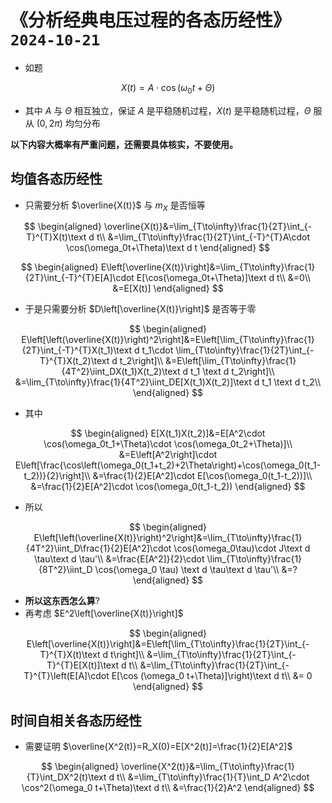 # 《分析经典电压过程的各态历经性》`2024-10-21`

- 如题

$$
X(t)=A\cdot \cos(\omega_0t+\Theta)
$$

- 其中 $A$ 与 $\Theta$ 相互独立，保证 $A$ 是平稳随机过程，$X(t)$ 是平稳随机过程，$\Theta$ 服从 $(0, 2\pi)$ 均匀分布

**以下内容大概率有严重问题，还需要具体核实，不要使用。**

## 均值各态历经性

- 只需要分析 $\overline{X(t)}$ 与 $m_X$ 是否恒等

$$
\begin{aligned}
\overline{X(t)}&=\lim_{T\to\infty}\frac{1}{2T}\int_{-T}^{T}X(t)\text d t\\
&=\lim_{T\to\infty}\frac{1}{2T}\int_{-T}^{T}A\cdot \cos(\omega_0t+\Theta)\text d t
\end{aligned}
$$

$$
\begin{aligned}
E\left[\overline{X(t)}\right]&=\lim_{T\to\infty}\frac{1}{2T}\int_{-T}^{T}E[A]\cdot E[\cos(\omega_0t+\Theta)]\text d t\\
&=0\\
&=E[X(t)]
\end{aligned}
$$

- 于是只需要分析 $D\left[\overline{X(t)}\right]$ 是否等于零

$$
\begin{aligned}
E\left[\left(\overline{X(t)}\right)^2\right]&=E\left[\lim_{T\to\infty}\frac{1}{2T}\int_{-T}^{T}X(t_1)\text d t_1\cdot \lim_{T\to\infty}\frac{1}{2T}\int_{-T}^{T}X(t_2)\text d t_2\right]\\
&=E\left[\lim_{T\to\infty}\frac{1}{4T^2}\iint_DX(t_1)X(t_2)\text d t_1 \text d t_2\right]\\
&=\lim_{T\to\infty}\frac{1}{4T^2}\iint_DE[X(t_1)X(t_2)]\text d t_1 \text d t_2\\
\end{aligned}
$$

- 其中

$$
\begin{aligned}
E[X(t_1)X(t_2)]&=E[A^2\cdot \cos(\omega_0t_1+\Theta)\cdot \cos(\omega_0t_2+\Theta)]\\
&=E\left[A^2\right]\cdot E\left[\frac{\cos\left(\omega_0(t_1+t_2)+2\Theta\right)+\cos(\omega_0(t_1-t_2))}{2}\right]\\
&=\frac{1}{2}E[A^2]\cdot E[\cos(\omega_0(t_1-t_2))]\\
&=\frac{1}{2}E[A^2]\cdot \cos(\omega_0(t_1-t_2))
\end{aligned}
$$

- 所以

$$
\begin{aligned}
E\left[\left(\overline{X(t)}\right)^2\right]&=\lim_{T\to\infty}\frac{1}{4T^2}\iint_D\frac{1}{2}E[A^2]\cdot \cos(\omega_0\tau)\cdot J\text d \tau\text d \tau'\\
&=\frac{E[A^2]}{2}\cdot \lim_{T\to\infty}\frac{1}{8T^2}\iint_D \cos(\omega_0 \tau) \text d \tau\text d \tau'\\
&=?
\end{aligned}
$$

- **所以这东西怎么算**?
- 再考虑 $E^2\left[\overline{X(t)}\right]$

$$
\begin{aligned}
E\left[\overline{X(t)}\right]&=E\left[\lim_{T\to\infty}\frac{1}{2T}\int_{-T}^{T}X(t)\text d t\right]\\
&=\lim_{T\to\infty}\frac{1}{2T}\int_{-T}^{T}E[X(t)]\text d t\\
&=\lim_{T\to\infty}\frac{1}{2T}\int_{-T}^{T}\left(E[A]\cdot E[\cos (\omega_0 t+\Theta)]\right)\text d t\\
&= 0
\end{aligned}
$$



## 时间自相关各态历经性

- 需要证明 $\overline{X^2(t)}=R_X(0)=E[X^2(t)]=\frac{1}{2}E[A^2]$

$$
\begin{aligned}
\overline{X^2(t)}&=\lim_{T\to\infty}\frac{1}{T}\int_DX^2(t)\text d t\\
&=\lim_{T\to\infty}\frac{1}{T}\int_D A^2\cdot \cos^2(\omega_0 t+\Theta)\text d t\\
&=\frac{1}{2}A^2
\end{aligned}
$$
